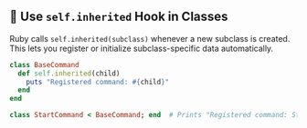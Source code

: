 ## 🚧 Use `self.inherited` Hook in Classes

Ruby calls `self.inherited(subclass)` whenever a new subclass is created. This lets you register or initialize subclass-specific data automatically.

```ruby
class BaseCommand
  def self.inherited(child)
    puts "Registered command: #{child}"
  end
end

class StartCommand < BaseCommand; end  # Prints "Registered command: StartCommand"
```